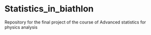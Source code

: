 # Statistics_in_biathlon
Repository for the final project of the course of Advanced statistics for physics analysis
